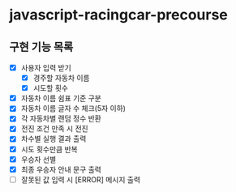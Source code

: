 # javascript-racingcar-precourse

## 구현 기능 목록

- [x] 사용자 입력 받기
  - [x] 경주할 자동차 이름
  - [x] 시도할 횟수
- [x] 자동차 이름 쉼표 기준 구분
- [x] 자동차 이름 글자 수 체크(5자 이하)
- [x] 각 자동차별 랜덤 정수 반환
- [x] 전진 조건 만족 시 전진
- [x] 차수별 실행 결과 출력
- [x] 시도 횟수만큼 반복
- [x] 우승자 선별
- [x] 최종 우승자 안내 문구 출력
- [ ] 잘못된 값 입력 시 [ERROR] 메시지 출력
